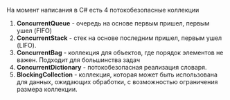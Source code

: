 На момент написания в C# есть 4 потокобезопасные коллекции

1. **ConcurrentQueue** - очередь на основе первым пришел, первым ушел (FIFO)
2. **ConcurrentStack** - стек на основе последним пришел, первым ушел (LIFO).
3. **ConcurrentBag** - коллекция для объектов, где порядок элементов не важен. Подходит для большинства задач
4. **ConcurrentDictionary** - потокобезопасная реализация словаря.
5. **BlockingCollection** - коллекция, которая может быть использована для данных, ожидающих обработки, с возможностью ограничения размера коллекции.